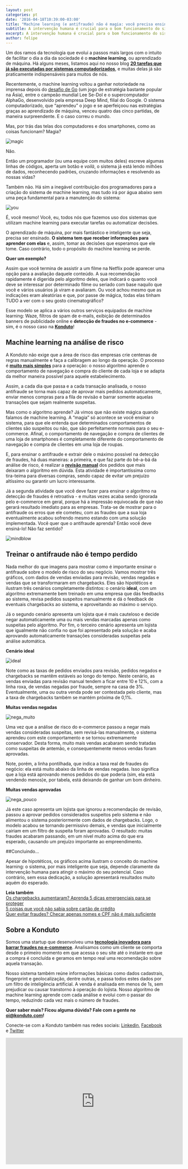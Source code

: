 ```yaml
---
layout: post
categories: pt
date: '2016-04-18T10:39:00-03:00'
title: "Machine learning (e antifraude) não é magia: você precisa ensinar o sistema"
subtitle: A intervenção humana é crucial para o bom funcionamento do sistema
excerpt: A intervenção humana é crucial para o bom funcionamento do sistema
author: felipe
---
```

Um dos ramos da tecnologia que evolui a passos mais largos com o intuito de facilitar o dia a dia da sociedade é o **machine learning**, ou aprendizado de máquina. Há alguns meses, listamos aqui no nosso blog **[20 tarefas que já são executadas por sistemas computadorizados](https://blog.konduto.com/pt/2015/12/20-tarefas-incriveis-que-machine-learning-pode-fazer/?utm_source=konduto&utm_medium=blog&utm_campaign=conteudo-mlmagic)**, e muitas delas já são praticamente indispensáveis para muitos de nós.

Recentemente, o machine learning voltou a ganhar notoriedade na imprensa depois do [desafio de Go](http://www1.folha.uol.com.br/tec/2016/03/1749289-supercomputador-do-google-vence-torneio-de-go-contra-campeao-mundial.shtml) (um jogo de estratégia bastante popular na Ásia), entre o campeão mundial Lee Se-Dol e o supercomputador AlphaGo, desenvolvido pela empresa Deep Mind, filial do Google. O sistema computadorizado, que “aprendeu” o jogo e se aperfeiçoou nas estratégias graças ao aprendizado de máquina, venceu quatro das cinco partidas, de maneira surpreendente. E o caso correu o mundo. 

Mas, por trás das telas dos computadores e dos smartphones, como as coisas funcionam? Magia?

![magic](/images/160417-magic.gif)

Não. 

Então um programador (ou uma equipe com muitos deles) escreve algumas linhas de códigos, aperta um botão e *voilà*, o sistema já está lendo milhões de dados, reconhecendo padrões, cruzando informações e resolvendo as nossas vidas? 

Também não. Há sim a inegável contribuição dos programadores para a criação do sistema de machine learning, mas tudo irá por água abaixo sem uma peça fundamental para a manutenção do sistema: 

![you](/images/160417-you.gif)

É, você mesmo! Você, eu, todos nós que fazemos uso dos sistemas que utilizam machine learning para executar tarefas ou automatizar decisões. 

O aprendizado de máquina, por mais fantástico e inteligente que seja, precisa ser ensinado. **O sistema tem que receber informações para aprender com elas** e, assim, tomar as decisões que esperamos que ele tome. Caso contrário, todo o propósito do machine learning se perde. 

**Quer um exemplo?** 

Assim que você termina de assistir a um filme na Netflix pode aparecer uma opção para a avaliação daquele conteúdo. A sua recomendação rapidamente é digerida pelo algoritmo deles, que indicará o quanto você deve se interessar por determinado filme ou seriado com base naquilo que você e vários usuários já viram e avaliaram. Ou você achou mesmo que as indicações eram aleatórias e que, por passe de mágica, todas elas tinham TUDO a ver com o seu gosto cinematográfico?

Esse modelo se aplica a vários outros serviços equipados de machine learning: Waze, filtros de spam de e-mails, exibição de determinados banners de publicidade online e **detecção de fraudes no e-commerce** - sim, é o nosso caso na **[Konduto](https://www.konduto.com/?utm_source=konduto&utm_medium=blog&utm_campaign=conteudo-mlmagic)**!

## Machine learning na análise de risco

A Konduto não exige que a área de risco das empresas crie centenas de regras manualmente e faça a calibragem ao longo da operação. O processo é **[muito mais simples](https://www.konduto.com/pt/how-it-works/?utm_source=konduto&utm_medium=blog&utm_campaign=conteudo-mlmagic)** para a operação: o nosso algoritmo aprende o comportamento de navegação e compra do cliente de cada loja e se adapta da melhor maneira possível para aquele estabelecimento. 

Assim, a cada dia que passa e a cada transação analisada, o nosso antifraude se torna mais capaz de aprovar mais pedidos automaticamente, enviar menos compras para a fila de revisão e barrar somente aquelas transações que sejam realmente suspeitas. 

Mas como o algoritmo aprende? Já vimos que não existe mágica quando falamos de machine learning. A “magia” só acontece se você ensinar o sistema, para que ele entenda que determinados comportamentos de clientes são suspeitos ou não, que são perfeitamente normais para o seu e-commerce. Afinal, o comportamento de navegação e compra de clientes de uma loja de smartphones é completamente diferente do comportamento de navegação e compra de clientes em uma loja de roupas. 

E, para ensinar o antifraude e extrair dele o máximo possível na detecção de fraudes, há duas maneiras: a primeira, e que faz parte do bê-a-bá da análise de risco, é realizar a **[revisão manual](http://blog.konduto.com/pt/2016/02/precisamos-falar-sobre-revisao-manual/?utm_source=konduto&utm_medium=blog&utm_campaign=conteudo-mlmagic)** dos pedidos que mais deixaram o algoritmo em dúvida. Esta atividade é importantíssima como tira-teima para diversas compras, sendo capaz de evitar um prejuízo altíssimo ou garantir um lucro interessante. 

Já a segunda atividade que você deve fazer para ensinar o algoritmo na detecção de fraudes é retroativa - e muitas vezes acaba sendo ignorada pelo e-commerce em geral, porque há a impressão equivocada de que não gerará resultado imediato para as empresas. Trata-se de mostrar para o antifraude os erros que ele cometeu, com as fraudes que a sua loja eventualmente acabou sofrendo mesmo estando com uma solução implementada. Você quer que o antifraude aprenda? Então você deve ensiná-lo! Não faz sentido?

![mindblow](/images/160417-mindblow.gif)

## Treinar o antifraude não é tempo perdido

Nada melhor do que imagens para mostrar como é importante ensinar o antifraude sobre o modelo de risco do seu negócio. Vamos mostrar três gráficos, com dados de vendas enviadas para revisão, vendas negadas e vendas que se transformaram em chargebacks. Eles são hipotéticos e ilustram três cenários completamente distintos: o cenário **ideal**, com um algoritmo extremamente bem treinado em uma empresa que dás feedbacks ao sistema, revisa pedidos suspeitos manualmente e dá o feedback de eventuais chargebacks ao sistema, e aproveitando ao máximo o serviço. 

Já o segundo cenário apresenta um lojista que é mais cauteloso e decide negar automaticamente uma ou mais vendas marcadas apenas como suspeitas pelo algoritmo. Por fim, o terceiro cenário apresenta um lojista que igualmente não confia no que foi apresentado pela solução e acaba aprovando automaticamente transações consideradas suspeitas pela análise automática.  

**Cenário ideal** 

![ideal](/images/160417-graf-ideal.PNG)

Note como as taxas de pedidos enviados para revisão, pedidos negados e chargebacks se mantêm estáveis ao longo do tempo. Neste cenário, as vendas enviadas para revisão manual tendem a ficar entre 10 e 12%, com a linha roxa, de vendas negadas por fraude, sempre na casa de 3%. Eventualmente, uma ou outra venda pode ser contestada pelo cliente, mas a taxa de chargebacks também se mantém próxima de 0,1%. 

**Muitas vendas negadas** 

![nega_muito](/images/160417-graf-nega-muito.PNG)

Uma vez que a análise de risco do e-commerce passou a negar mais vendas consideradas suspeitas, sem revisá-las manualmente, o sistema aprendeu com este comportamento e se tornou extremamente conservador. Desta forma, muito mais vendas acabaram sendo tratadas como suspeitas de antemão, e consequentemente menos vendas foram aprovadas. 

Note, porém, a linha pontilhada, que indica a taxa real de fraudes do negócio: ela está muito abaixo da linha de vendas negadas. Isso significa que a loja está aprovando menos pedidos do que poderia (sim, ela está vendendo menos)e, por tabela, está deixando de ganhar um bom dinheiro. 

**Muitas vendas aprovadas**

![nega_pouco](/images/160417-graf-nega-pouco.PNG)

Já este caso apresenta um lojista que ignorou a recomendação de revisão, passou a aprovar pedidos considerados suspeitos pelo sistema e não alimentou o sistema posteriormente com dados de chargebacks. Logo, o modelo acabou se tornando permissivo demais, e vendas que inicialmente cairiam em um filtro de suspeita foram aprovadas. O resultado: muitas fraudes acabaram passando, em um nível muito acima do que era esperado, causando um prejuízo importante ao empreendimento. 

##Concluindo... 

Apesar de hipotéticos, os gráficos acima ilustram o conceito do machine learning: o sistema, por mais inteligente que seja, depende claramente da intervenção humana para atingir o máximo do seu potencial. Caso contrário, sem essa dedicação, a solução apresentará resultados muito aquém do esperado. 

**Leia também**  
[Os chargebacks aumentaram? Aprenda 5 dicas emergenciais para se proteger](http://blog.konduto.com/pt/2016/01/dicas-emergenciais-evitar-fraudes?utm_source=konduto&utm_medium=blog&utm_campaign=conteudo)  
[5 coisas que você não sabia sobre cartão de crédito](http://blog.konduto.com/pt/2014/09/5-coisas-que-voce-nao-sabia-sobre-cartao-de-credito/?utm_source=konduto&utm_medium=blog&utm_campaign=conteudo)  
[Quer evitar fraudes? Checar apenas nomes e CPF não é mais suficiente](http://blog.konduto.com/pt/2014/10/porque-checar-apenas-nome-e-cpf-ja-nao-e-suficiente-na-analise-manual/?utm_source=konduto&utm_medium=blog&utm_campaign=conteudo)  

## Sobre a Konduto  

Somos uma startup que desenvolveu uma **[tecnologia inovadora para barrar fraudes no e-commerce](http://konduto.com/?utm_source=konduto&utm_medium=blog&utm_campaign=conteudo)**. Analisamos como um cliente se comporta desde o primeiro momento em que acessa o seu site até o instante em que a compra é concluída e geramos em tempo real uma recomendação sobre aquela transação. 

Nosso sistema também reúne informações básicas como dados cadastrais, fingerprint e geolocalização, dentre outras, e passa todos estes dados por um filtro de inteligência artificial. A venda é analisada em menos de 1s, sem prejudicar ou causar transtorno à operação do lojista. Nosso algoritmo de machine learning aprende com cada análise e evolui com o passar do tempo, reduzindo cada vez mais o número de fraudes. 

**Quer saber mais? Ficou alguma dúvida? Fale com a gente no [oi@konduto.com](mailto:oi@konduto.com)!**	 

Conecte-se com a Konduto também nas redes sociais: [Linkedin](https://www.linkedin.com/company/konduto), [Facebook](https://www.facebook.com/konduto) e [Twitter](https://twitter.com/KondutoBR)  

<iframe src="https://www.facebook.com/plugins/video.php?href=https%3A%2F%2Fwww.facebook.com%2Fkonduto%2Fvideos%2F613187352119217%2F&show_text=1&width=560" width="560" height="400" style="border:none;overflow:hidden" scrolling="no" frameborder="0" allowTransparency="true"></iframe>
